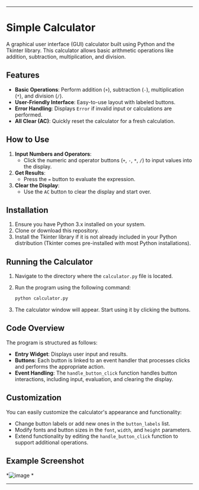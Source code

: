 

---

# Simple Calculator

A graphical user interface (GUI) calculator built using Python and the Tkinter library. This calculator allows basic arithmetic operations like addition, subtraction, multiplication, and division.

## Features

- **Basic Operations**: Perform addition (`+`), subtraction (`-`), multiplication (`*`), and division (`/`).
- **User-Friendly Interface**: Easy-to-use layout with labeled buttons.
- **Error Handling**: Displays `Error` if invalid input or calculations are performed.
- **All Clear (AC)**: Quickly reset the calculator for a fresh calculation.

## How to Use

1. **Input Numbers and Operators**:
   - Click the numeric and operator buttons (`+`, `-`, `*`, `/`) to input values into the display.
2. **Get Results**:
   - Press the `=` button to evaluate the expression.
3. **Clear the Display**:
   - Use the `AC` button to clear the display and start over.

## Installation

1. Ensure you have Python 3.x installed on your system.
2. Clone or download this repository.
3. Install the Tkinter library if it is not already included in your Python distribution (Tkinter comes pre-installed with most Python installations).

## Running the Calculator

1. Navigate to the directory where the `calculator.py` file is located.
2. Run the program using the following command:

   ```bash
   python calculator.py
   ```

3. The calculator window will appear. Start using it by clicking the buttons.

## Code Overview

The program is structured as follows:

- **Entry Widget**: Displays user input and results.
- **Buttons**: Each button is linked to an event handler that processes clicks and performs the appropriate action.
- **Event Handling**: The `handle_button_click` function handles button interactions, including input, evaluation, and clearing the display.

## Customization

You can easily customize the calculator's appearance and functionality:
- Change button labels or add new ones in the `button_labels` list.
- Modify fonts and button sizes in the `font`, `width`, and `height` parameters.
- Extend functionality by editing the `handle_button_click` function to support additional operations.

## Example Screenshot

*![image](https://github.com/user-attachments/assets/d24eb6ab-6fb9-4cf4-993b-a596c0b23869)
*

---

